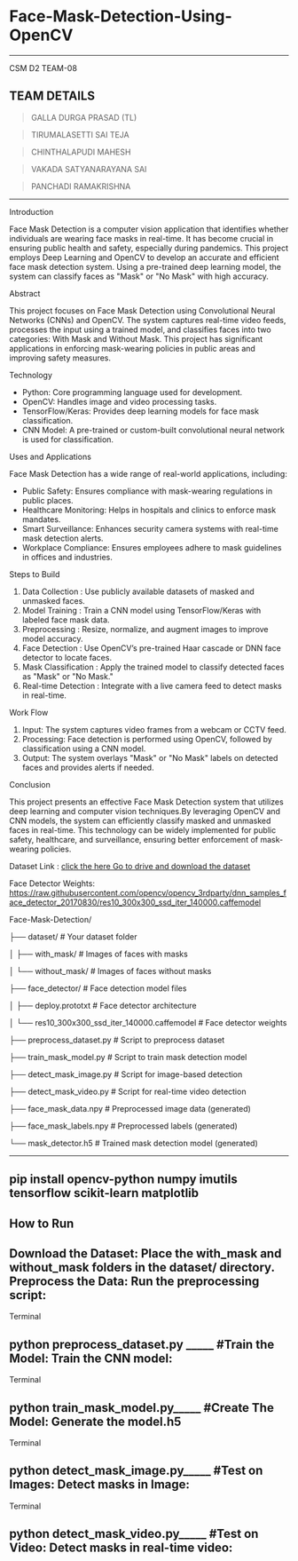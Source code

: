 # Face-Mask-Detection-Using-OpenCV
---------------------------------------------------------------------
CSM D2 TEAM-08

**TEAM DETAILS**
--------------------------------------------------------------------
> GALLA DURGA PRASAD (TL)

> TIRUMALASETTI SAI TEJA

> CHINTHALAPUDI MAHESH

> VAKADA SATYANARAYANA SAI

> PANCHADI RAMAKRISHNA

-------------------------------------------------------------------
Introduction

Face Mask Detection is a computer vision application that identifies whether individuals are wearing face masks in real-time. 
It has become crucial in ensuring public health and safety, especially during pandemics. 
This project employs  Deep Learning and OpenCV to develop an accurate and efficient face mask detection system.
Using a pre-trained deep learning model, the system can classify faces as "Mask" or "No Mask" with high accuracy.


Abstract

This project focuses on Face Mask Detection using Convolutional Neural Networks (CNNs) and OpenCV. 
The system captures real-time video feeds, processes the input using a trained model, and classifies faces into two categories: 
With Mask and Without Mask. 
This project has significant applications in enforcing mask-wearing policies in public areas and improving safety measures.


Technology

- Python: Core programming language used for development.
- OpenCV: Handles image and video processing tasks.
- TensorFlow/Keras: Provides deep learning models for face mask classification.
- CNN Model: A pre-trained or custom-built convolutional neural network is used for classification.


Uses and Applications

Face Mask Detection has a wide range of real-world applications, including:
- Public Safety: Ensures compliance with mask-wearing regulations in public places.
- Healthcare Monitoring: Helps in hospitals and clinics to enforce mask mandates.
- Smart Surveillance: Enhances security camera systems with real-time mask detection alerts.
- Workplace Compliance: Ensures employees adhere to mask guidelines in offices and industries.


Steps to Build

1. Data Collection : Use publicly available datasets of masked and unmasked faces.
2. Model Training : Train a CNN model using TensorFlow/Keras with labeled face mask data.
3. Preprocessing : Resize, normalize, and augment images to improve model accuracy.
4. Face Detection : Use OpenCV’s pre-trained Haar cascade or DNN face detector to locate faces.
5. Mask Classification : Apply the trained model to classify detected faces as "Mask" or "No Mask."
6. Real-time Detection : Integrate with a live camera feed to detect masks in real-time.


Work Flow

1. Input: The system captures video frames from a webcam or CCTV feed.
2. Processing: Face detection is performed using OpenCV, followed by classification using a CNN model.
3. Output: The system overlays "Mask" or "No Mask" labels on detected faces and provides alerts if needed.


Conclusion

This project presents an effective Face Mask Detection system that utilizes deep learning and computer vision techniques.By leveraging OpenCV and CNN models, the system can efficiently classify masked and unmasked faces in real-time. 
This technology can be widely implemented for public safety, healthcare, and surveillance, ensuring better enforcement of mask-wearing policies.



Dataset Link : [click the here Go to drive and download the dataset](https://drive.google.com/drive/folders/19Qc5tIlNbOaCjaxOkBYoWuccxsiLlynx?usp=drive_link)


Face Detector Weights: https://raw.githubusercontent.com/opencv/opencv_3rdparty/dnn_samples_face_detector_20170830/res10_300x300_ssd_iter_140000.caffemodel

Face-Mask-Detection/

├── dataset/  # Your dataset folder

│   ├── with_mask/          # Images of faces with masks

│   └── without_mask/        # Images of faces without masks

├── face_detector/           # Face detection model files     

│   ├── deploy.prototxt         # Face detector architecture

│   └── res10_300x300_ssd_iter_140000.caffemodel       # Face detector weights

├── preprocess_dataset.py     # Script to preprocess dataset
  
├── train_mask_model.py         # Script to train mask detection model

├── detect_mask_image.py        # Script for image-based detection

├── detect_mask_video.py   # Script for real-time video detection

├── face_mask_data.npy          # Preprocessed image data (generated)

├── face_mask_labels.npy       # Preprocessed labels (generated)

└── mask_detector.h5             # Trained mask detection model (generated)



------------
pip install opencv-python numpy imutils tensorflow scikit-learn matplotlib
--------------
**How to Run**
-----------
Download the Dataset: Place the with_mask and without_mask folders in the dataset/ directory.
Preprocess the Data: Run the preprocessing script:
-------
Terminal

python preprocess_dataset.py _____
#Train the Model: Train the CNN model:
-----
Terminal

python train_mask_model.py_____
#Create The Model: Generate the model.h5
-------
Terminal

python detect_mask_image.py_____
#Test on Images: Detect masks in Image:
------
Terminal

python detect_mask_video.py_____
#Test on Video: Detect masks in real-time video:
--------
